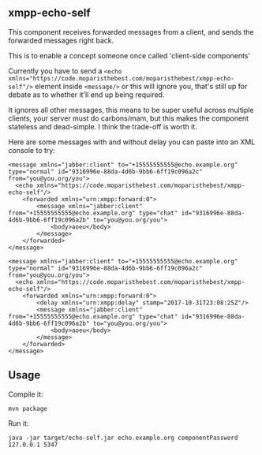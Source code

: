 xmpp-echo-self
----------

This component receives forwarded messages from a client, and sends the forwarded messages right back.

This is to enable a concept someone once called 'client-side components'

Currently you have to send a `<echo xmlns="https://code.moparisthebest.com/moparisthebest/xmpp-echo-self"/>` element inside
`<message/>` or this will ignore you, that's still up for debate as to whether it'll end up being required.

It ignores all other messages, this means to be super useful across multiple clients, your server must do carbons/mam, but
this makes the component stateless and dead-simple.  I think the trade-off is worth it.

Here are some messages with and without delay you can paste into an XML console to try:

    <message xmlns="jabber:client" to="+15555555555@echo.example.org" type="normal" id="9316996e-88da-4d6b-9bb6-6ff19c096a2c" from="you@you.org/you">
      <echo xmlns="https://code.moparisthebest.com/moparisthebest/xmpp-echo-self"/>
        <forwarded xmlns="urn:xmpp:forward:0">
            <message xmlns="jabber:client" from="+15555555555@echo.example.org" type="chat" id="9316996e-88da-4d6b-9bb6-6ff19c096a2b" to="you@you.org/you">
                <body>aoeu</body>
            </message>
        </forwarded>
    </message>

    <message xmlns="jabber:client" to="+15555555555@echo.example.org" type="normal" id="9316996e-88da-4d6b-9bb6-6ff19c096a2c" from="you@you.org/you">
      <echo xmlns="https://code.moparisthebest.com/moparisthebest/xmpp-echo-self"/>
        <forwarded xmlns="urn:xmpp:forward:0">
            <delay xmlns="urn:xmpp:delay" stamp="2017-10-31T23:08:25Z"/>
            <message xmlns="jabber:client" from="+15555555555@echo.example.org" type="chat" id="9316996e-88da-4d6b-9bb6-6ff19c096a2b" to="you@you.org/you">
                <body>aoeu</body>
            </message>
        </forwarded>
    </message>

Usage
-----
Compile it:

    mvn package

Run it:

    java -jar target/echo-self.jar echo.example.org componentPassword 127.0.0.1 5347
